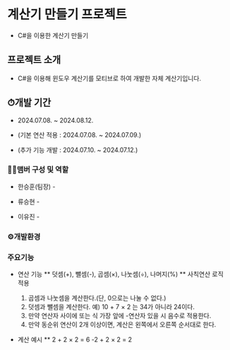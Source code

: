 # 계산기 만들기 프로젝트
* C#을 이용한 계산기 만들기

## 프로젝트 소개
* C#을 이용해 윈도우 계산기를 모티브로 하여 개발한 자체 계산기입니다.

## ⏱개발 기간
* 2024.07.08. ~ 2024.08.12.

* (기본 연산 적용 : 2024.07.08. ~ 2024.07.09.)

* (추가 기능 개발 : 2024.07.10. ~ 2024.07.12.)

### 🙋‍♂️맴버 구성 및 역할
* 한승훈(팀장) - 

* 류승현 - 

* 이유진 - 

### ⚙개발환경
  
### 주요기능
* 연산 기능
** 덧셈(+), 뺄셈(-), 곱셈(×), 나눗셈(÷), 나머지(%)
** 사칙연산 로직 적용
  1. 곱셈과 나눗셈을 계산한다.(단, 0으로는 나눌 수 없다.)
  2. 덧셈과 뺄셈을 계산한다. 예) 10 + 7 × 2 는 34가 아니라 24이다.
  3. 만약 연산자 사이에 또는 식 가장 앞에 -연산자 있을 시 음수로 적용한다.
  4. 만약 동순위 연산이 2개 이상이면, 계산은 왼쪽에서 오른쪽 순서대로 한다.

* 계산 예시
** 2 + 2 × 2 = 6
  -2 + 2 × 2 = 2

